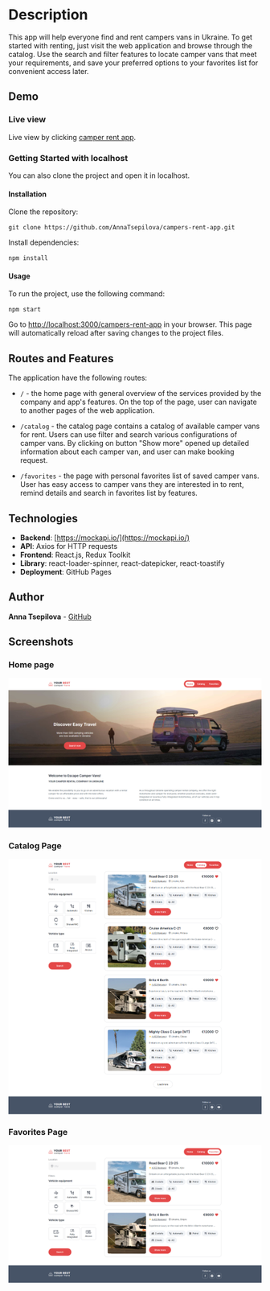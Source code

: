 # Description

This app will help everyone find and rent campers vans in Ukraine. To get
started with renting, just visit the web application and browse through the
catalog. Use the search and filter features to locate camper vans that meet your
requirements, and save your preferred options to your favorites list for
convenient access later.

## Demo

### Live view

Live view by clicking
[camper rent app](https://annatsepilova.github.io/campers-rent-app).

### Getting Started with localhost

You can also clone the project and open it in localhost.

#### Installation

Clone the repository:

```
git clone https://github.com/AnnaTsepilova/campers-rent-app.git
```

Install dependencies:

```
npm install
```

#### Usage

To run the project, use the following command:

```
npm start
```

Go to
[http://localhost:3000/campers-rent-app](http://localhost:3000/campers-rent-app)
in your browser. This page will automatically reload after saving changes to the
project files.

## Routes and Features

The application have the following routes:

- `/` - the home page with general overview of the services provided by the
  company and app's features. On the top of the page, user can navigate to
  another pages of the web application.

- `/catalog` - the catalog page contains a catalog of available camper vans for
  rent. Users can use filter and search various configurations of camper vans.
  By clicking on button "Show more" opened up detailed information about each
  camper van, and user can make booking request.

- `/favorites` - the page with personal favorites list of saved camper vans.
  User has easy access to camper vans they are interested in to rent, remind
  details and search in favorites list by features.

## Technologies

- **Backend**: [https://mockapi.io/](https://mockapi.io/)
- **API**: Axios for HTTP requests
- **Frontend**: React.js, Redux Toolkit
- **Library**: react-loader-spinner, react-datepicker, react-toastify
- **Deployment**: GitHub Pages

## Author

**Anna Tsepilova** - [GitHub](https://github.com/AnnaTsepilova)

## Screenshots

### Home page

![HomePageScreencapture](./assets/your-best-campers-rent_home-page.png)

### Catalog Page

![CatalogPageScreencapture](./assets/your-best-campers-rent_catalog-page.png)

### Favorites Page

![FavoritesPageScreencapture](./assets/your-best-campers-rent_favorites-page.png)
